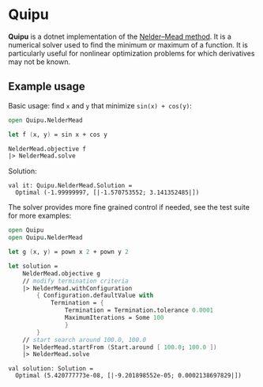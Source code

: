 # Quipu

**Quipu** is a dotnet implementation of the 
[Nelder–Mead method](https://en.wikipedia.org/wiki/Nelder%E2%80%93Mead_method). 
It is a numerical solver used to find the minimum or maximum of a function. It 
is particularly useful for nonlinear optimization problems for which 
derivatives may not be known.  

## Example usage

Basic usage: find `x` and `y` that minimize `sin(x) + cos(y)`:  

``` fsharp
open Quipu.NelderMead

let f (x, y) = sin x + cos y

NelderMead.objective f
|> NelderMead.solve
```

Solution:

```
val it: Quipu.NelderMead.Solution =
  Optimal (-1.99999997, [|-1.570753552; 3.141352485|])
```

The solver provides more fine grained control if needed, see the test suite 
for more examples:  

``` fsharp
open Quipu
open Quipu.NelderMead

let g (x, y) = pown x 2 + pown y 2

let solution =
    NelderMead.objective g
    // modify termination criteria
    |> NelderMead.withConfiguration
        { Configuration.defaultValue with
            Termination = {
                Termination = Termination.tolerance 0.0001
                MaximumIterations = Some 100
                }
        }
    // start search around 100.0, 100.0
    |> NelderMead.startFrom (Start.around [ 100.0; 100.0 ])
    |> NelderMead.solve
```

```
val solution: Solution =
  Optimal (5.420777773e-08, [|-9.201898552e-05; 0.0002138697829|])
```